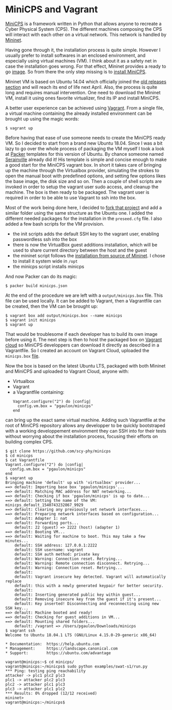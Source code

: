 # MiniCPS and Vagrant

[MiniCPS](https://github.com/scy-phy/minicps) is a framework written in Python that allows anyone to recreate a Cyber Physical System (CPS).
The different machines composing the CPS will interact with each other on a virtual network. This network is handled by [Mininet](https://mininet.org/).

Having gone through it, the installation process is quite simple. However I usually prefer to install softwares in an enclosed environment, and especially using virtual machines (VM). I think about it as a safety net in case the installation goes wrong. For that effect, Mininet provides a ready to go [image](http://mininet.org/download/#option-1-mininet-vm-installation-easy-recommended). So from there the only step missing is to [install MiniCPS](https://minicps.readthedocs.io/en/latest/userguide.html#install-minicps).

Mininet VM is based on Ubuntu 14.04 which officially joined the [old releases section](http://old-releases.ubuntu.com/releases/14.04.0/) and will reach its end of life next April. Also, the process is quite long and requires manual intervention. One need to download the Mininet VM, install it using ones favorite virtualizer, find its IP and install MiniCPS.

A better user experience can be achieved using [Vagrant](https://www.vagrantup.com/). From a single file, a virtual machine containing the already installed environment can be brought up using the magic words:

    $ vagrant up

Before having that ease of use someone needs to create the MiniCPS ready VM. So I decided to start from a brand new Ubuntu 18.04. Since I was a bit lazy to go over the whole process of packaging the VM myself I took a look at [Packer](https://www.packer.io/) templates for this version of Ubuntu. By chance someone named [Serainville](https://github.com/serainville/packer_templates) already did it! His template is simple and concise enough to make a good start for the MiniCPS vagrant box. In short it takes care of bringing up the machine through the Virtualbox provider, simulating the strokes to open the manual boot with predefined options, and setting few options likes the base image, the disk size and so on. Then a couple of shell scripts are invoked in order to setup the vagrant user sudo access, and cleanup the machine. The box is then ready to be packaged. The vagrant user is required in order to be able to use Vagrant to ssh into the box.

Most of the work being done here, I decided to [fork that project](https://github.com/pgaulon/packer_templates) and add a similar folder using the same structure as the Ubuntu one. I added the different needed packages for the installation in the ```preseed.cfg``` file. I also added a few bash scripts for the VM provision.

- the init scripts adds the default SSH key to the vagrant user, enabling passwordless ssh into the box
- there is now the VirtualBox guest additions installation, which will be used to share current directory between the host and the guest
- the mininet script follows the [installation from source of Mininet](http://mininet.org/download/#option-2-native-installation-from-source). I chose to install it system wide in ```/opt```
- the minicps script installs minicps

And now Packer can do its magic:

    $ packer build minicps.json

At the end of the procedure we are left with a ```output/minicps.box``` file. This file can be used locally. It can be added to Vagrant, then a Vagrantfile can be created, then the VM can be brought up:

    $ vagrant box add output/minicps.box --name minicps
    $ vagrant init minicps
    $ vagrant up

That would be troublesome if each developer has to build its own image before using it. The next step is then to host the packaged box on [Vagrant cloud](https://app.vagrantup.com/) so MiniCPS developpers can download it directly as described in a Vagrantfile. So I created an account on Vagrant Cloud, uploaded the ```minicps.box``` [file](https://app.vagrantup.com/pgaulon/boxes/minicps).

Now the box is based on the latest Ubuntu LTS, packaged with both Mininet and MiniCPS and uploaded to Vagrant Cloud, anyone with:

- Virtualbox
- Vagrant
- a Vagrantfile containing:
  ```
  Vagrant.configure("2") do |config|
    config.vm.box = "pgaulon/minicps"
  end
  ```

can bring up the exact same virtual machine.
Adding such Vagrantfile at the root of MiniCPS repository allows any developper to be quickly bootstraped with a working developpement environment they can SSH into for their tests without worrying about the installation process, focusing their efforts on building complex CPS.

    $ git clone https://github.com/scy-phy/minicps
    $ cd minicps
    $ cat Vagrantfile
    Vagrant.configure("2") do |config|
      config.vm.box = "pgaulon/minicps"
    end
    $ vagrant up
    Bringing machine 'default' up with 'virtualbox' provider...
    ==> default: Importing base box 'pgaulon/minicps'...
    ==> default: Matching MAC address for NAT networking...
    ==> default: Checking if box 'pgaulon/minicps' is up to date...
    ==> default: Setting the name of the VM: minicps_default_1540743232867_9929
    ==> default: Clearing any previously set network interfaces...
    ==> default: Preparing network interfaces based on configuration...
        default: Adapter 1: nat
    ==> default: Forwarding ports...
        default: 22 (guest) => 2222 (host) (adapter 1)
    ==> default: Booting VM...
    ==> default: Waiting for machine to boot. This may take a few minutes...
        default: SSH address: 127.0.0.1:2222
        default: SSH username: vagrant
        default: SSH auth method: private key
        default: Warning: Connection reset. Retrying...
        default: Warning: Remote connection disconnect. Retrying...
        default: Warning: Connection reset. Retrying...
        default:
        default: Vagrant insecure key detected. Vagrant will automatically replace
        default: this with a newly generated keypair for better security.
        default:
        default: Inserting generated public key within guest...
        default: Removing insecure key from the guest if it's present...
        default: Key inserted! Disconnecting and reconnecting using new SSH key...
    ==> default: Machine booted and ready!
    ==> default: Checking for guest additions in VM...
    ==> default: Mounting shared folders...
        default: /vagrant => /Users/pgaulon/Downloads/minicps
    $ vagrant ssh
    Welcome to Ubuntu 18.04.1 LTS (GNU/Linux 4.15.0-29-generic x86_64)

    * Documentation:  https://help.ubuntu.com
    * Management:     https://landscape.canonical.com
    * Support:        https://ubuntu.com/advantage

    vagrant@minicps:~$ cd minicps/
    vagrant@minicps:~/minicps$ sudo python examples/swat-s1/run.py
    *** Ping: testing ping reachability
    attacker -> plc1 plc2 plc3
    plc1 -> attacker plc2 plc3
    plc2 -> attacker plc1 plc3
    plc3 -> attacker plc1 plc2
    *** Results: 0% dropped (12/12 received)
    mininet>
    vagrant@minicps:~/minicps$
